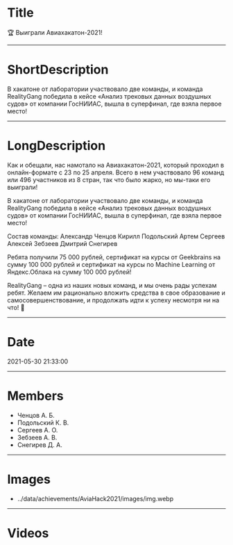 # Title

🏆 Выиграли Авиахакатон-2021!

---

# ShortDescription

В хакатоне от лаборатории участвовало две команды, и команда RealityGang победила в кейсе «Анализ трековых данных
воздушных судов» от компании ГосНИИАС, вышла в суперфинал, где взяла первое место!

---

# LongDescription

Как и обещали, нас намотало на Авиахакатон-2021, который проходил в онлайн-формате с 23 по 25 апреля. Всего в нем
участвовало 96 команд или 496 участников из 8 стран, так что было жарко, но мы-таки его выиграли!

В хакатоне от лаборатории участвовало две команды, и команда RealityGang победила в кейсе «Анализ трековых данных
воздушных судов» от компании ГосНИИАС, вышла в суперфинал, где взяла первое место!

Состав команды:
Александр Ченцов
Кирилл Подольский
Артем Сергеев
Алексей Зебзеев
Дмитрий Снегирев

Ребята получили 75 000 рублей, сертификат на курсы от Geekbrains на сумму 100 000 рублей и сертификат на курсы по
Machine Learning от Яндекс.Облака на сумму 100 000 рублей!

RealityGang – одна из наших новых команд, и мы очень рады успехам ребят. Желаем им рационально вложить средства в свое
образование и самосовершенствование, и продолжать идти к успеху несмотря ни на что! 🤗

---

# Date

2021-05-30 21:33:00

---

# Members

- Ченцов А. Б.
- Подольский К. В.
- Сергеев А. О.
- Зебзеев А. В.
- Снегирев Д. А.

---

# Images

- ../data/achievements/AviaHack2021/images/img.webp

---

# Videos

